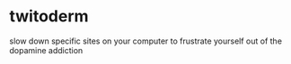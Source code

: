 # twitoderm
slow down specific sites on your computer to frustrate yourself out of the dopamine addiction
